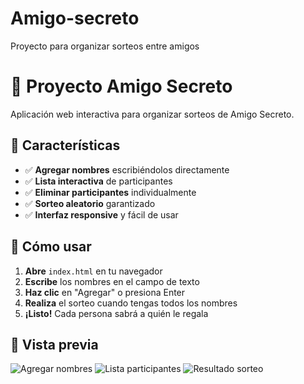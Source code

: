 # Amigo-secreto
Proyecto para organizar sorteos entre amigos
# 🎁 Proyecto Amigo Secreto

Aplicación web interactiva para organizar sorteos de Amigo Secreto.

## 🚀 Características

- ✅ **Agregar nombres** escribiéndolos directamente
- ✅ **Lista interactiva** de participantes
- ✅ **Eliminar participantes** individualmente
- ✅ **Sorteo aleatorio** garantizado
- ✅ **Interfaz responsive** y fácil de usar

## 🎯 Cómo usar

1. **Abre** `index.html` en tu navegador
2. **Escribe** los nombres en el campo de texto
3. **Haz clic** en "Agregar" o presiona Enter
4. **Realiza** el sorteo cuando tengas todos los nombres
5. **¡Listo!** Cada persona sabrá a quién le regala

## 📸 Vista previa

![Agregar nombres](./assets/amigos)
![Lista participantes](./assets/amigo_1)
![Resultado sorteo](./assets/unidad.jpg)
